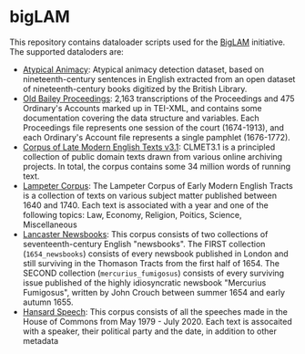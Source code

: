 # bigLAM
This repository contains dataloader scripts used for the [BigLAM](https://github.com/bigscience-workshop/lam) initiative. The supported dataloders are:
- [Atypical Animacy](https://huggingface.co/datasets/biglam/atypical_animacy): Atypical animacy detection dataset, based on nineteenth-century sentences in English extracted from an open dataset of nineteenth-century books digitized by the British Library. 
- [Old Bailey Proceedings](https://huggingface.co/datasets/shamikbose89/old_bailey_proceedings): 2,163 transcriptions of the Proceedings and 475 Ordinary's Accounts marked up in TEI-XML, and contains some documentation covering the data structure and variables. Each Proceedings file represents one session of the court (1674-1913), and each Ordinary's Account file represents a single pamphlet (1676-1772).
- [Corpus of Late Modern English Texts v3.1](https://huggingface.co/datasets/shamikbose89/clmet_3_1): CLMET3.1 is a principled collection of public domain texts drawn from various online archiving projects. In total, the corpus contains some 34 million words of running text. 
- [Lampeter Corpus](https://huggingface.co/datasets/shamikbose89/lampeter_corpus): The Lampeter Corpus of Early Modern English Tracts is a collection of texts on various subject matter published between 1640 and 1740. Each text is associated with a year and one of the following topics: Law, Economy, Religion, Poitics, Science, Miscellaneous
- [Lancaster Newsbooks](https://huggingface.co/datasets/shamikbose89/lancaster_newsbooks): This corpus consists of two collections of seventeenth-century English "newsbooks". The FIRST collection (`1654_newsbooks`) consists of every newsbook published in London and still surviving in the Thomason Tracts from the first half of 1654. The SECOND collection (`mercurius_fumigosus`) consists of every surviving issue published of the highly idiosyncratic newsbook "Mercurius Fumigosus", written by John Crouch between summer 1654 and early autumn 1655. 
- [Hansard Speech](https://huggingface.co/datasets/shamikbose89/hansard_speech): This corpus consists of all the speeches made in the House of Commons from May 1979 - July 2020. Each text is assocaited with a speaker, their political party and the date, in addition to other metadata
